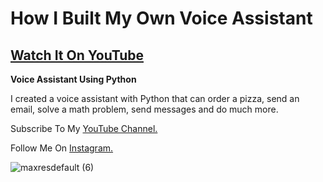 # How I Built My Own Voice Assistant

## [Watch It On YouTube](https://www.youtube.com/watch?v=UmNe36dizP4)

**Voice Assistant Using Python** <br>

I created a voice assistant with Python that can order a pizza, send an email, solve a math problem, send messages and do much more.

Subscribe To My [YouTube Channel.](https://www.youtube.com/c/DeonCardoza)

Follow Me On [Instagram.](https://www.instagram.com/)

![maxresdefault (6)](https://user-images.githubusercontent.com/62986555/208672835-40e7d1cc-5b5f-4f33-bddb-28263a35f4e3.jpg)
